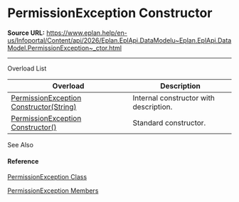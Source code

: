 # PermissionException Constructor

**Source URL:** https://www.eplan.help/en-us/Infoportal/Content/api/2026/Eplan.EplApi.DataModelu~Eplan.EplApi.DataModel.PermissionException~_ctor.html

---

Overload List

| Overload | Description |
| --- | --- |
| [PermissionException Constructor(String)](Eplan.EplApi.DataModelu~Eplan.EplApi.DataModel.PermissionException~_ctor(String).html) | Internal constructor with description. |
| [PermissionException Constructor()](Eplan.EplApi.DataModelu~Eplan.EplApi.DataModel.PermissionException~_ctor().html) | Standard constructor. |



See Also

#### Reference

[PermissionException Class](Eplan.EplApi.DataModelu~Eplan.EplApi.DataModel.PermissionException.html)
  
[PermissionException Members](Eplan.EplApi.DataModelu~Eplan.EplApi.DataModel.PermissionException_members.html)